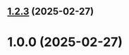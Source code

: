 ## [1.2.3](https://github.com/aesavenkova/git-extended/compare/1.0.0...1.2.3) (2025-02-27)



# 1.0.0 (2025-02-27)



